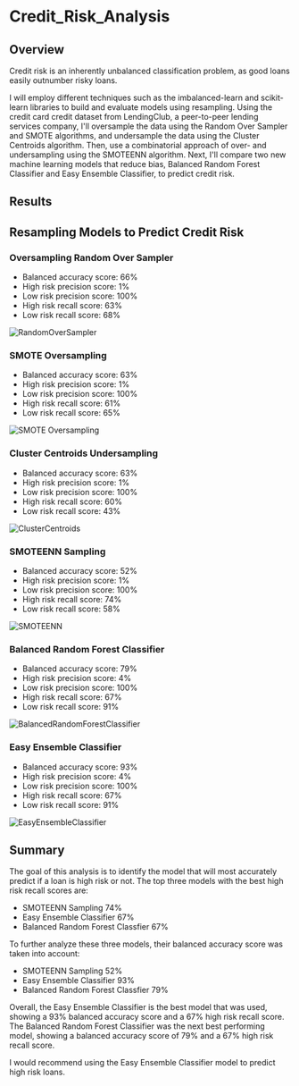 # Credit_Risk_Analysis
 
## Overview
Credit risk is an inherently unbalanced classification problem, as good loans easily outnumber risky loans. 

I will employ different techniques such as the imbalanced-learn and scikit-learn libraries to build and evaluate models using resampling. Using the credit card credit dataset from LendingClub, a peer-to-peer lending services company, I'll oversample the data using the Random Over Sampler and SMOTE algorithms, and undersample the data using the Cluster Centroids algorithm. Then, use a combinatorial approach of over- and undersampling using the SMOTEENN algorithm. Next, I'll compare two new machine learning models that reduce bias, Balanced Random Forest Classifier and Easy Ensemble Classifier, to predict credit risk.

## Results

## Resampling Models to Predict Credit Risk

### Oversampling Random Over Sampler
- Balanced accuracy score: 66%
- High risk precision score: 1% 
- Low risk precision score: 100%
- High risk recall score: 63%
- Low risk recall score: 68%

![RandomOverSampler](https://user-images.githubusercontent.com/100816778/177925934-8f423078-4c89-4974-9b2c-4eb5f79d73ea.png)

### SMOTE Oversampling
- Balanced accuracy score: 63%
- High risk precision score: 1% 
- Low risk precision score: 100%
- High risk recall score: 61%
- Low risk recall score: 65%

![SMOTE Oversampling](https://user-images.githubusercontent.com/100816778/177928395-74c8e912-802b-4c60-8280-a829b45158c8.png)

### Cluster Centroids Undersampling
- Balanced accuracy score: 63%
- High risk precision score: 1% 
- Low risk precision score: 100%
- High risk recall score: 60%
- Low risk recall score: 43%

![ClusterCentroids](https://user-images.githubusercontent.com/100816778/177928920-26dc9615-b9bb-4e63-b733-c46d06b178f3.png)

### SMOTEENN Sampling
- Balanced accuracy score: 52%
- High risk precision score: 1% 
- Low risk precision score: 100%
- High risk recall score: 74%
- Low risk recall score: 58%

![SMOTEENN](https://user-images.githubusercontent.com/100816778/177928943-1e33e392-c47d-497c-920d-8b73164a6a32.png)

### Balanced Random Forest Classifier
- Balanced accuracy score: 79%
- High risk precision score: 4% 
- Low risk precision score: 100%
- High risk recall score: 67%
- Low risk recall score: 91%

![BalancedRandomForestClassifier](https://user-images.githubusercontent.com/100816778/177929238-23a70251-c6e8-43f3-9edd-e0aa56235c66.png)

### Easy Ensemble Classifier
- Balanced accuracy score: 93%
- High risk precision score: 4% 
- Low risk precision score: 100%
- High risk recall score: 67%
- Low risk recall score: 91%

![EasyEnsembleClassifier](https://user-images.githubusercontent.com/100816778/177929420-1db4e7fc-0a5c-4f6d-9f33-ed5ef24b146b.png)

## Summary
The goal of this analysis is to identify the model that will most accurately predict if a loan is high risk or not. The top three models with the best high risk recall scores are:
- SMOTEENN Sampling 74%
- Easy Ensemble Classifier 67%
- Balanced Random Forest Classfier 67%

To further analyze these three models, their balanced accuracy score was taken into account:
- SMOTEENN Sampling 52%
- Easy Ensemble Classifier 93%
- Balanced Random Forest Classfier 79%

Overall, the Easy Ensemble Classifier is the best model that was used, showing a 93% balanced accuracy score and a 67% high risk recall score. The Balanced Random Forest Classifier was the next best performing model, showing a balanced accuracy score of 79% and a 67% high risk recall score. 

I would recommend using the Easy Ensemble Classifier model to predict high risk loans.



